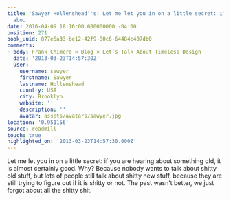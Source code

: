 ```yaml
---
title: 'Sawyer Hollenshead''s: Let me let you in on a little secret: if you are hearing
  abo…'
date: 2016-04-09 18:16:00.600000000 -04:00
position: 271
book_uuid: 877e6a33-be12-42f9-80c6-64484c407db0
comments:
- body: Frank Chimero × Blog × Let’s Talk About Timeless Design
  date: '2013-03-23T14:57:30Z'
  user:
    username: sawyer
    firstname: Sawyer
    lastname: Hollenshead
    country: USA
    city: Brooklyn
    website: ''
    description: ''
    avatar: assets/avatars/sawyer.jpg
location: '0.951156'
source: readmill
touch: true
highlighted_on: '2013-03-23T14:57:30.000Z'
---
```


Let me let you in on a little secret: if you are hearing about something old, it is almost certainly good. Why? Because nobody wants to talk about shitty old stuff, but lots of people still talk about shitty new stuff, because they are still trying to figure out if it is shitty or not. The past wasn’t better, we just forgot about all the shitty shit.